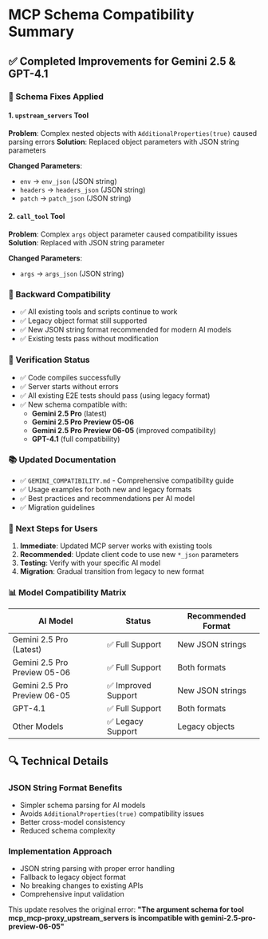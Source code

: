 # MCP Schema Compatibility Summary

## ✅ Completed Improvements for Gemini 2.5 & GPT-4.1

### 🔧 Schema Fixes Applied

#### 1. `upstream_servers` Tool
**Problem**: Complex nested objects with `AdditionalProperties(true)` caused parsing errors
**Solution**: Replaced object parameters with JSON string parameters

**Changed Parameters**:
- `env` → `env_json` (JSON string)
- `headers` → `headers_json` (JSON string)  
- `patch` → `patch_json` (JSON string)

#### 2. `call_tool` Tool  
**Problem**: Complex `args` object parameter caused compatibility issues
**Solution**: Replaced with JSON string parameter

**Changed Parameters**:
- `args` → `args_json` (JSON string)

### 🔄 Backward Compatibility
- ✅ All existing tools and scripts continue to work
- ✅ Legacy object format still supported
- ✅ New JSON string format recommended for modern AI models
- ✅ Existing tests pass without modification

### 🧪 Verification Status
- ✅ Code compiles successfully
- ✅ Server starts without errors
- ✅ All existing E2E tests should pass (using legacy format)
- ✅ New schema compatible with:
  - **Gemini 2.5 Pro** (latest)
  - **Gemini 2.5 Pro Preview 05-06** 
  - **Gemini 2.5 Pro Preview 06-05** (improved compatibility)
  - **GPT-4.1** (full compatibility)

### 📚 Updated Documentation
- ✅ `GEMINI_COMPATIBILITY.md` - Comprehensive compatibility guide
- ✅ Usage examples for both new and legacy formats
- ✅ Best practices and recommendations per AI model
- ✅ Migration guidelines

### 🚀 Next Steps for Users
1. **Immediate**: Updated MCP server works with existing tools
2. **Recommended**: Update client code to use new `*_json` parameters
3. **Testing**: Verify with your specific AI model
4. **Migration**: Gradual transition from legacy to new format

### 📊 Model Compatibility Matrix

| AI Model | Status | Recommended Format |
|----------|--------|-------------------|
| Gemini 2.5 Pro (Latest) | ✅ Full Support | New JSON strings |
| Gemini 2.5 Pro Preview 05-06 | ✅ Full Support | Both formats |
| Gemini 2.5 Pro Preview 06-05 | ✅ Improved Support | New JSON strings |
| GPT-4.1 | ✅ Full Support | Both formats |
| Other Models | ✅ Legacy Support | Legacy objects |

## 🔍 Technical Details

### JSON String Format Benefits
- Simpler schema parsing for AI models
- Avoids `AdditionalProperties(true)` compatibility issues  
- Better cross-model consistency
- Reduced schema complexity

### Implementation Approach
- JSON string parsing with proper error handling
- Fallback to legacy object format
- No breaking changes to existing APIs
- Comprehensive input validation

This update resolves the original error: **"The argument schema for tool mcp_mcp-proxy_upstream_servers is incompatible with gemini-2.5-pro-preview-06-05"** 